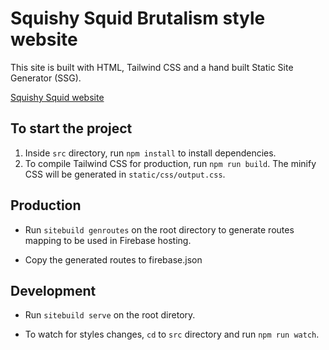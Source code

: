 # Squishy Squid Brutalism style website

This site is built with HTML, Tailwind CSS and a hand built Static Site Generator (SSG).

[Squishy Squid website](https://squishysquid.web.app/)

## To start the project

1. Inside `src` directory, run ```npm install``` to install dependencies.
2. To compile Tailwind CSS for production, run ```npm run build```. The minify CSS will be generated
in `static/css/output.css`.

## Production

- Run ```sitebuild genroutes``` on the root directory to generate routes mapping to be used in Firebase hosting.

- Copy the generated routes to firebase.json

## Development

- Run ```sitebuild serve``` on the root diretory.

- To watch for styles changes, `cd` to `src` directory and run ```npm run watch```.
